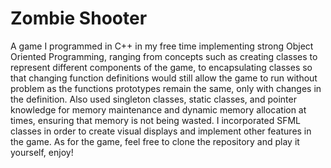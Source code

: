 # Zombie Shooter
A game I programmed in C++ in my free time implementing strong Object Oriented Programming, ranging from concepts such as creating classes to represent different components of the game, to encapsulating classes so that changing function definitions would still allow the game to run without problem as the functions prototypes remain the same, only with changes in the definition. Also used singleton classes, static classes, and pointer knowledge for memory maintenance and dynamic memory allocation at times, ensuring that memory is not being wasted. I incorporated SFML classes in order to create visual displays and implement other features in the game. As for the game, feel free to clone the repository and play it yourself, enjoy!
